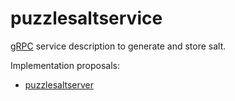 # puzzlesaltservice

[gRPC](https://grpc.io/) service description to generate and store salt.

Implementation proposals:
- [puzzlesaltserver](https://github.com/dvaumoron/puzzlesaltserver)
